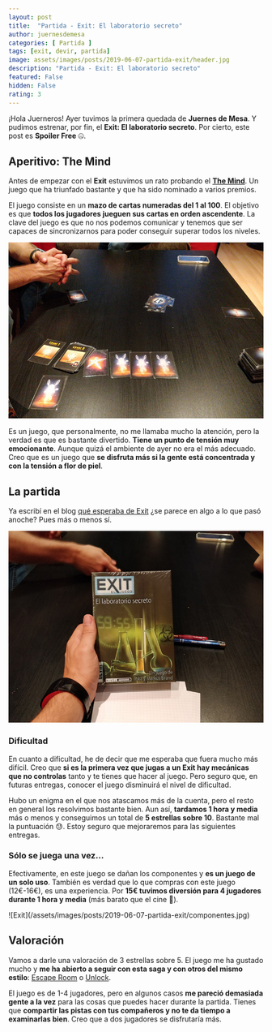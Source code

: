 ```yaml
---
layout: post
title:  "Partida - Exit: El laboratorio secreto"
author: juernesdemesa
categories: [ Partida ]
tags: [exit, devir, partida]
image: assets/images/posts/2019-06-07-partida-exit/header.jpg
description: "Partida - Exit: El laboratorio secreto"
featured: False
hidden: False
rating: 3
---
```


¡Hola Juerneros! Ayer tuvimos la primera quedada de **Juernes de Mesa**. Y pudimos estrenar, por fin, el **Exit: El laboratorio secreto**. Por cierto, este post es **Spoiler Free** 🤐.

## Aperitivo: The Mind

Antes de empezar con el **Exit** estuvimos un rato probando el [**The Mind**](https://boardgamegeek.com/boardgame/244992/mind). Un juego que ha triunfado bastante y que ha sido nominado a varios premios. 

El juego consiste en un **mazo de cartas numeradas del 1 al 100**. El objetivo es que **todos los jugadores jueguen sus cartas en orden ascendente**. La clave del juego es que no nos podemos comunicar y tenemos que ser capaces de sincronizarnos para poder conseguir superar todos los niveles. 

![The mind](/assets/images/posts/2019-06-07-partida-exit/the-mind.jpg)

Es un juego, que personalmente, no me llamaba mucho la atención, pero la verdad es que es bastante divertido. **Tiene un punto de tensión muy emocionante**. Aunque quizá el ambiente de ayer no era el más adecuado. Creo que es un juego que **se disfruta más si la gente está concentrada y con la tensión a flor de piel**.

## La partida

Ya escribí en el blog [qué esperaba de Exit](/conociendo-exit) ¿se parece en algo a lo que pasó anoche? Pues más o menos sí. 

![Exit](/assets/images/posts/2019-06-07-partida-exit/exit.jpg)

### Dificultad

En cuanto a dificultad, he de decir que me esperaba que fuera mucho más difícil. Creo que **si es la primera vez que jugas a un Exit hay mecánicas que no controlas** tanto y te tienes que hacer al juego. Pero seguro que, en futuras entregas, conocer el juego disminuirá el nivel de dificultad.

Hubo un enigma en el que nos atascamos más de la cuenta, pero el resto en general los resolvimos bastante bien. Aun así, **tardamos 1 hora y media** más o menos y conseguimos un total de **5 estrellas sobre 10**. Bastante mal la puntuación 😓. Estoy seguro que mejoraremos para las siguientes entregas.

### Sólo se juega una vez...

Efectivamente, en este juego se dañan los componentes y **es un juego de un solo uso**. También es verdad que lo que compras con este juego (12€-16€), es una experiencia. Por **15€ tuvimos diversión para 4 jugadores durante 1 hora y media** (más barato que el cine 🍿).

<span class="spoiler">
![Exit](/assets/images/posts/2019-06-07-partida-exit/componentes.jpg)
</span>

## Valoración

Vamos a darle una valoración de 3 estrellas sobre 5. El juego me ha gustado mucho y **me ha abierto a seguir con esta saga y con otros del mismo estilo**: [Escape Room](https://boardgamegeek.com/boardgame/260000/escape-room-game-escape-rooms-ii) o [Unlock](https://boardgamegeek.com/boardgame/213460/unlock-escape-adventurese).

El juego es de 1-4 jugadores, pero en algunos casos **me pareció demasiada gente a la vez** para las cosas que puedes hacer durante la partida. Tienes que **compartir las pistas con tus compañeros y no te da tiempo a examinarlas bien**. Creo que a dos jugadores se disfrutaría más.


